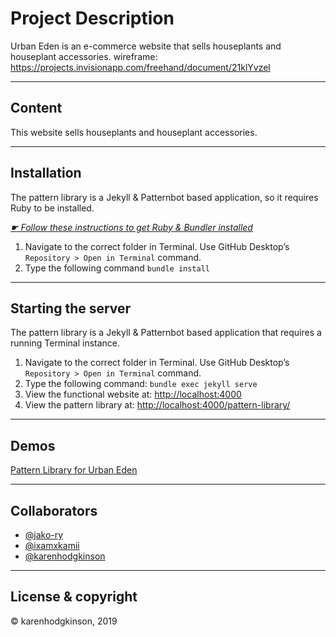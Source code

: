 # Project Description

Urban Eden is an e-commerce website that sells houseplants and houseplant accessories.
wireframe: https://projects.invisionapp.com/freehand/document/21klYvzel

---

## Content

This website sells houseplants and houseplant accessories.

---

## Installation

The pattern library is a Jekyll & Patternbot based application, so it requires Ruby to be installed.

[*☛ Follow these instructions to get Ruby & Bundler installed*](https://learn-the-web.algonquindesign.ca/courses/web-dev-4/install-more-developer-tools/)

1. Navigate to the correct folder in Terminal. Use GitHub Desktop’s `Repository > Open in Terminal` command.
2. Type the following command `bundle install`

---

## Starting the server

The pattern library is a Jekyll & Patternbot based application that requires a running Terminal instance.

1. Navigate to the correct folder in Terminal. Use GitHub Desktop’s `Repository > Open in Terminal` command.
2. Type the following command: `bundle exec jekyll serve`
3. View the functional website at: [http://localhost:4000](http://localhost:4000)
4. View the pattern library at: [http://localhost:4000/pattern-library/](http://localhost:4000/pattern-library/)

---

## Demos

[Pattern Library for Urban Eden](https://sleepy-brattain-9f026b.netlify.com/pattern-library/#brand)

---

## Collaborators

- [@jako-ry](https://github.com/jako-ry)
- [@ixamxkamii](https://github.com/ixamxkamii)
- [@karenhodgkinson](https://github.com/karenhodgkinson)

---

## License & copyright

© karenhodgkinson, 2019

